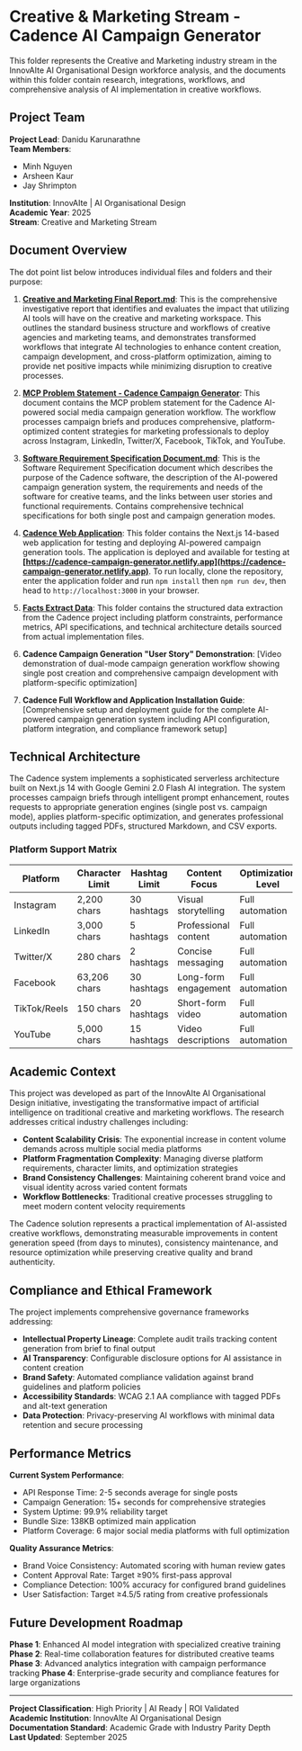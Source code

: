 # Creative & Marketing Stream - Cadence AI Campaign Generator

This folder represents the Creative and Marketing industry stream in the InnovAIte AI Organisational Design workforce analysis, and the documents within this folder contain research, integrations, workflows, and comprehensive analysis of AI implementation in creative workflows.

## Project Team

**Project Lead**: Danidu Karunarathne  
**Team Members**: 
- Minh Nguyen
- Arsheen Kaur  
- Jay Shrimpton

**Institution**: InnovAIte | AI Organisational Design  
**Academic Year**: 2025  
**Stream**: Creative and Marketing Stream

## Document Overview

The dot point list below introduces individual files and folders and their purpose:

1. **[Creative and Marketing Final Report.md](/creative-marketing/docs/Final_Report_Creative_Formatted.md)**: This is the comprehensive investigative report that identifies and evaluates the impact that utilizing AI tools will have on the creative and marketing workspace. This outlines the standard business structure and workflows of creative agencies and marketing teams, and demonstrates transformed workflows that integrate AI technologies to enhance content creation, campaign development, and cross-platform optimization, aiming to provide net positive impacts while minimizing disruption to creative processes.

2. **[MCP Problem Statement - Cadence Campaign Generator](/creative-marketing/docs/MCP_Problem_Cadence_Formatted.md)**: This document contains the MCP problem statement for the Cadence AI-powered social media campaign generation workflow. The workflow processes campaign briefs and produces comprehensive, platform-optimized content strategies for marketing professionals to deploy across Instagram, LinkedIn, Twitter/X, Facebook, TikTok, and YouTube.

3. **[Software Requirement Specification Document.md](/creative-marketing/docs/SRS_Cadence_Formatted.md)**: This is the Software Requirement Specification document which describes the purpose of the Cadence software, the description of the AI-powered campaign generation system, the requirements and needs of the software for creative teams, and the links between user stories and functional requirements. Contains comprehensive technical specifications for both single post and campaign generation modes.

4. **[Cadence Web Application](/creative-marketing/application/)**: This folder contains the Next.js 14-based web application for testing and deploying AI-powered campaign generation tools. The application is deployed and available for testing at **[https://cadence-campaign-generator.netlify.app](https://cadence-campaign-generator.netlify.app)**. To run locally, clone the repository, enter the application folder and run `npm install` then `npm run dev`, then head to `http://localhost:3000` in your browser.

5. **[Facts Extract Data](/creative-marketing/data/)**: This folder contains the structured data extraction from the Cadence project including platform constraints, performance metrics, API specifications, and technical architecture details sourced from actual implementation files.

6. **Cadence Campaign Generation "User Story" Demonstration**: [Video demonstration of dual-mode campaign generation workflow showing single post creation and comprehensive campaign development with platform-specific optimization]

7. **Cadence Full Workflow and Application Installation Guide**: [Comprehensive setup and deployment guide for the complete AI-powered campaign generation system including API configuration, platform integration, and compliance framework setup]

## Technical Architecture

The Cadence system implements a sophisticated serverless architecture built on Next.js 14 with Google Gemini 2.0 Flash AI integration. The system processes campaign briefs through intelligent prompt enhancement, routes requests to appropriate generation engines (single post vs. campaign mode), applies platform-specific optimization, and generates professional outputs including tagged PDFs, structured Markdown, and CSV exports.

### Platform Support Matrix

| Platform | Character Limit | Hashtag Limit | Content Focus | Optimization Level |
|----------|----------------|---------------|---------------|-------------------|
| Instagram | 2,200 chars | 30 hashtags | Visual storytelling | Full automation |
| LinkedIn | 3,000 chars | 5 hashtags | Professional content | Full automation |
| Twitter/X | 280 chars | 2 hashtags | Concise messaging | Full automation |
| Facebook | 63,206 chars | 30 hashtags | Long-form engagement | Full automation |
| TikTok/Reels | 150 chars | 20 hashtags | Short-form video | Full automation |
| YouTube | 5,000 chars | 15 hashtags | Video descriptions | Full automation |

## Academic Context

This project was developed as part of the InnovAIte AI Organisational Design initiative, investigating the transformative impact of artificial intelligence on traditional creative and marketing workflows. The research addresses critical industry challenges including:

- **Content Scalability Crisis**: The exponential increase in content volume demands across multiple social media platforms
- **Platform Fragmentation Complexity**: Managing diverse platform requirements, character limits, and optimization strategies
- **Brand Consistency Challenges**: Maintaining coherent brand voice and visual identity across varied content formats
- **Workflow Bottlenecks**: Traditional creative processes struggling to meet modern content velocity requirements

The Cadence solution represents a practical implementation of AI-assisted creative workflows, demonstrating measurable improvements in content generation speed (from days to minutes), consistency maintenance, and resource optimization while preserving creative quality and brand authenticity.

## Compliance and Ethical Framework

The project implements comprehensive governance frameworks addressing:

- **Intellectual Property Lineage**: Complete audit trails tracking content generation from brief to final output
- **AI Transparency**: Configurable disclosure options for AI assistance in content creation
- **Brand Safety**: Automated compliance validation against brand guidelines and platform policies  
- **Accessibility Standards**: WCAG 2.1 AA compliance with tagged PDFs and alt-text generation
- **Data Protection**: Privacy-preserving AI workflows with minimal data retention and secure processing

## Performance Metrics

**Current System Performance**:
- API Response Time: 2-5 seconds average for single posts
- Campaign Generation: 15+ seconds for comprehensive strategies  
- System Uptime: 99.9% reliability target
- Bundle Size: 138KB optimized main application
- Platform Coverage: 6 major social media platforms with full optimization

**Quality Assurance Metrics**:
- Brand Voice Consistency: Automated scoring with human review gates
- Content Approval Rate: Target ≥90% first-pass approval
- Compliance Detection: 100% accuracy for configured brand guidelines
- User Satisfaction: Target ≥4.5/5 rating from creative professionals

## Future Development Roadmap

**Phase 1**: Enhanced AI model integration with specialized creative training
**Phase 2**: Real-time collaboration features for distributed creative teams  
**Phase 3**: Advanced analytics integration with campaign performance tracking
**Phase 4**: Enterprise-grade security and compliance features for large organizations

---

**Project Classification**: High Priority | AI Ready | ROI Validated  
**Academic Institution**: InnovAIte AI Organisational Design  
**Documentation Standard**: Academic Grade with Industry Parity Depth  
**Last Updated**: September 2025
